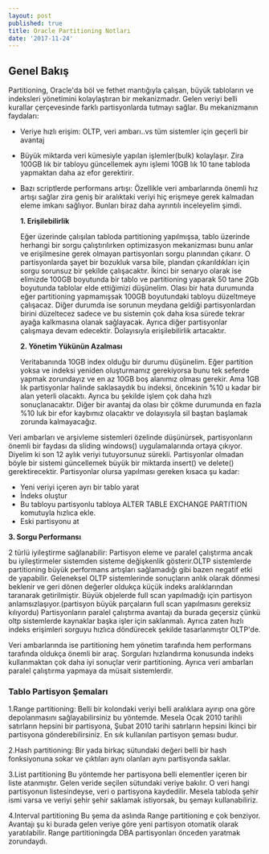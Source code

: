 ```yaml
---
layout: post
published: true
title: Oracle Partitioning Notları
date: '2017-11-24'
---
```

## Genel Bakış

Partitioning, Oracle'da böl ve fethet mantığıyla çalışan, büyük tabloların ve indeksleri yönetimini kolaylaştıran bir mekanizmadır. Gelen veriyi belli kurallar çerçevesinde farklı partisyonlarda tutmayı sağlar. Bu mekanizmanın faydaları:

- Veriye hızlı erişim: OLTP, veri ambarı..vs tüm sistemler için geçerli bir avantaj
- Büyük miktarda veri kümesiyle yapılan işlemler(bulk) kolaylaşır. Zira 100GB lık bir tabloyu güncellemek aynı işlemi 10GB lık 10 tane tabloda yapmaktan daha az efor gerektirir.
- Bazı scriptlerde performans artışı: Özellikle veri ambarlarında önemli hız artışı sağlar zira geniş bir aralıktaki veriyi hiç erişmeye gerek kalmadan eleme imkanı sağlıyor.
Bunları biraz daha ayrıntılı inceleyelim şimdi.



  **1. Erişilebilirlik**

   Eğer üzerinde çalışılan tabloda partitioning yapılmışsa, tablo üzerinde herhangi bir sorgu çalıştırılırken optimizasyon mekanizması bunu anlar ve erişilmesine gerek
olmayan partisyonları sorgu planından çıkarır. O partisyonlarda şayet bir bozukluk varsa bile, plandan çıkarıldıkları için sorgu sorunsuz bir şekilde çalışacaktır.
   İkinci bir senaryo olarak ise elimizde 100GB boyutunda bir tablo ve partitioning yaparak 50 tane 2Gb boyutunda tablolar elde ettiğimizi düşünelim. Olası bir hata durumunda eğer partitioning yapmamışsak 100GB boyutundaki tabloyu düzeltmeye çalışacaz. Diğer durumda ise sorunun meydana geldiği partisyonlardan birini düzeltecez sadece ve bu sistemin çok daha kısa sürede tekrar ayağa kalkmasına olanak sağlayacak. Ayrıca diğer partisyonlar çalışmaya devam edecektir. Dolayısıyla erişilebilirlik artacaktır.
    
  **2. Yönetim Yükünün Azalması**
  
    Veritabanında 10GB index olduğu bir durumu düşünelim. Eğer partition yoksa ve indeksi yeniden oluşturmamız gerekiyorsa bunu tek seferde yapmak
zorundayız ve en az 10GB boş alanımız olması gerekir. Ama 1GB lık partisyonlar halinde saklasaydık bu indeksi, öncekinin %10 u kadar bir alan yeterli olacaktı. Ayrıca bu şekilde işlem çok daha hızlı sonuçlanacaktır. 
Diğer bir avantaj da olası bir çökme durumunda en fazla %10 luk bir efor kaybımız olacaktır ve dolayısıyla sil baştan başlamak zorunda kalmayacağız.

Veri ambarları ve arşivleme sistemleri özelinde düşünürsek, partisyonların önemli bir faydası da sliding windows() uygulamalarında ortaya çıkıyor. Diyelim ki son 12 aylık
veriyi tutuyorsunuz sürekli. Partisyonlar olmadan böyle bir sistemi güncellemek büyük bir miktarda insert() ve delete() gerektirecektir. Partisyonlar olursa yapılması gereken
kısaca şu kadar:
   - Yeni veriyi içeren ayrı bir tablo yarat
   - İndeks oluştur
   - Bu tabloyu partisyonlu tabloya ALTER TABLE EXCHANGE PARTITION komutuyla hızlıca ekle.
   - Eski partisyonu at
    
  **3. Sorgu Performansı**
    
   2 türlü iyileştirme sağlanabilir: Partisyon eleme ve paralel çalıştırma ancak bu iyileştirmeler sistemden sisteme değişkenlik gösterir.OLTP sistemlerde partitioning büyük performans artışları sağlamadığı gibi bazen negatif etki de yapabilir. Geleneksel OLTP sistemlerinde sonuçların anlık olarak dönmesi    beklenir ve geri dönen değerler oldukça küçük indeks aralıklarından taranarak getirilmiştir. Büyük objelerde full scan yapılmadığı için partisyon anlamsızlaşıyor.(partisyon büyük parçaların full scan yapılmasını gereksiz kılıyordu) Partisyonların paralel çalıştırma avantajı da burada geçersiz çünkü oltp sistemlerde kaynaklar başka işler için saklanmalı. Ayrıca zaten hızlı indeks erişimleri sorguyu hızlıca döndürecek şekilde tasarlanmıştır OLTP'de.

   Veri ambarlarında ise partitioning hem yönetim tarafında hem performans tarafında oldukça önemli bir araç. Sorguları hızlandırma konusunda indeks kullanmaktan çok daha iyi sonuçlar verir partitioning. Ayrıca veri ambarları paralel çalıştırma yapmaya da müsait sistemlerdir.
    
### Tablo Partisyon Şemaları    

1.Range partitioning:
    Belli bir kolondaki veriyi belli aralıklara ayırıp ona göre depolanmasını sağlayabilirsiniz bu yöntemde. Mesela Ocak 2010 tarihli satırların hepsini bir partisyona, 
    Şubat 2010 tarihi satırların hepsini İkinci bir partisyona gönderebilirsiniz. En sık kullanılan partisyon şeması budur.
    
2.Hash partitioning:
    Bir yada birkaç sütundaki değeri belli bir hash fonksiyonuna sokar ve çıktıları aynı olanları aynı partisyonda saklar.
    
3.List partitioning Bu yöntemde her partisyona belli elementler içeren bir liste atanmıştır. Gelen veride seçilen sütundaki veriye bakılır. O veri hangi partisyonun listesindeyse, veri o partisyona kaydedilir. Mesela tabloda şehir ismi varsa ve veriyi şehir şehir saklamak istiyorsak, bu şemayı kullanabiliriz.

4.Interval partitioning
    Bu şema da aslında Range partitioning e çok benziyor. Avantajı şu ki burada gelen veriye göre yeni partisyon otomatik olarak yaratılabilir. Range partitioningda DBA partisyonları önceden yaratmak zorundaydı.
    
    
    
    
    
    
    
    
    
    
    
    
